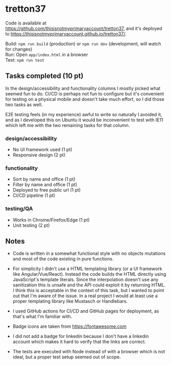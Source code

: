# tretton37

Code is available at https://github.com/thisisnotmyprimaryaccount/tretton37, and it's deployed to https://thisisnotmyprimaryaccount.github.io/tretton37/.

Build: `npm run build` (production) or `npm run dev` (development, will watch for changes)  
Run: Open `app/index.html` in a browser  
Test: `npm run test`  

## Tasks completed (10 pt)

In the design/accessibility and functionality columns I mostly picked what seemed fun to do. CI/CD is perhaps not fun to configure but it's convenient for testing on a physical mobile and doesn't take much effort, so I did those two tasks as well.

E2E testing feels (in my experience) awful to write so naturally I avoided it, and as I developed this on Ubuntu it would be inconvenient to test with IE11 which left me with the two remaining tasks for that column.

### design/accessibility
- No UI framework used (1 pt)
- Responsive design (2 pt)

### functionality
- Sort by name and office (1 pt)
- Filter by name and office (1 pt)
- Deployed to free public url (1 pt)
- CI/CD pipeline (1 pt)

### testing/QA
- Works in Chrome/Firefox/Edge (1 pt)
- Unit testing (2 pt)

## Notes

- Code is written in a somewhat functional style with no objects mutations and most of the code existing in pure functions.

- For simplicity I didn't use a HTML templating library (or a UI framework like Angular/Vue/React). Instead the code builds the HTML directly using JavaScript's template literals. Since the interpolation doesn't use any sanitization this is unsafe and the API could exploit it by returning HTML. I think this is acceptable in the context of this task, but I wanted to point out that I'm aware of the issue. In a real project I would at least use a proper templating library like Mustasch or Handlebars.

- I used GitHub actions for CI/CD and GitHub pages for deployment, as that's what I'm familiar with.

- Badge icons are taken from https://fontawesome.com

- I did not add a badge for linkedin because I don't have a linkedin account which makes it hard to verify that the links are correct.

- The tests are executed with Node instead of with a browser which is not ideal, but a proper test setup seemed out of scope.
